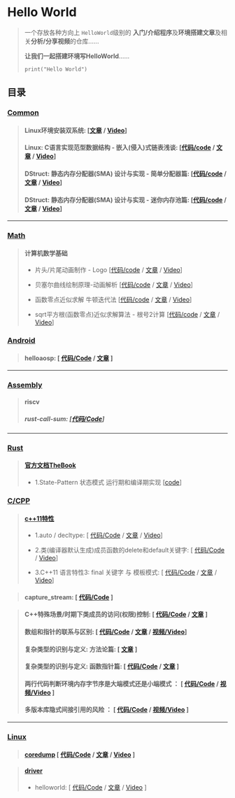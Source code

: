 # Hello World
> 一个存放各种方向上 `HelloWorld`级别的 **入门/介绍程序**及**环境搭建文章**及相关**分析/分享视频**的仓库......
>
>  **让我们一起搭建环境写HelloWorld**......
>
> `print("Hello World")`



## 目录

### [Common](common)

> #### **Linux环境安装双系统**: [[文章](https://zhuanlan.zhihu.com/p/609573337) / [Video](https://www.bilibili.com/video/BV1p54y137Mg)]
>
> #### **Linux: C语言实现范型数据结构 - 嵌入(侵入)式链表浅谈**: [[代码/code](common/embedded-list.cpp) / [文章](https://zhuanlan.zhihu.com/p/675389928) / [Video](https://www.bilibili.com/video/BV1Se411q735/?share_source=copy_web&vd_source=2ab9f3bdf795fb473263ee1fc1d268d0)]
>
> #### **DStruct: 静态内存分配器(SMA) 设计与实现 - 简单分配器篇**: [[代码/code](dstruct/simple_allocator.cpp) / [文章](https://zhuanlan.zhihu.com/p/659002942) / [Video](https://www.bilibili.com/video/BV1Rb4y157iM/?share_source=copy_web&vd_source=2ab9f3bdf795fb473263ee1fc1d268d0)]
>
> #### **DStruct: 静态内存分配器(SMA) 设计与实现 - 迷你内存池篇**: [[代码/code](dstruct/mini_mempool.cpp) / [文章](https://zhuanlan.zhihu.com/p/676909947) / [Video](https://www.bilibili.com/video/BV18W4y1A7Ww/?share_source=copy_web&vd_source=2ab9f3bdf795fb473263ee1fc1d268d0)]


---


### [Math](math)
> #### **计算机数学基础**
>
> - 片头/片尾动画制作 - Logo [[代码/code](math/cs-mathbase/logo.py) / [文章]() / [Video](https://www.bilibili.com/video/BV1ig4y1e7Fy/?share_source=copy_web&vd_source=2ab9f3bdf795fb473263ee1fc1d268d0)]
>
> - 贝塞尔曲线绘制原理-动画解析 [[代码/code](math/cs-mathbase/bezier_curve_by_de_casteljau.py) / [文章]() / [Video](https://www.bilibili.com/video/BV1Mg4y1e713/?share_source=copy_web&vd_source=2ab9f3bdf795fb473263ee1fc1d268d0)]
>
> - 函数零点近似求解 牛顿迭代法 [[代码/code](math/cs-mathbase/funtion_zeros.py) / [文章](https://zhuanlan.zhihu.com/p/684035158) / [Video](https://www.bilibili.com/video/BV1px4y127PD/?share_source=copy_web&vd_source=2ab9f3bdf795fb473263ee1fc1d268d0)]
>
> - sqrt平方根(函数零点)近似求解算法 - 根号2计算 [[代码/code](math/cs-mathbase/funtion_zeros.py) / [文章](https://zhuanlan.zhihu.com/p/684035158) / [Video](https://www.bilibili.com/video/BV1MF4m1j7jj)]


### [Android](android)

> #### **helloaosp**: [ [代码/Code](android/helloaosp) / [文章](https://zhuanlan.zhihu.com/p/572100374) ]




---



### [Assembly](assembly/)

> #### riscv
>
> ##### rust-call-sum: [[代码/Code](assembly/riscv/rust-call-sum)]



---

### [Rust](rust)

> #### [官方文档TheBook](rust/the-book)
> - 1.State-Pattern 状态模式 运行期和编译期实现 [[code](rust/the-book/ch17)]
>

### [C/CPP](cpp)

> #### [c++11特性](cpp/c++11)
>
> - 1.auto / decltype: [ [代码/Code](cpp/cpp11/01-decltype_and_auto.cpp) / [文章](https://zhuanlan.zhihu.com/p/635745510)  / [Video](https://www.bilibili.com/video/BV1aj411X7gy)]
>
> - 2.类(编译器默认生成)成员函数的delete和default关键字: [ [代码/Code](cpp/cpp11/02-delete-and-default.cpp) / [Video](https://www.bilibili.com/video/BV12M4y1p794)]
>
> - 3.C++11 语言特性3: final 关键字 与 模板模式: [ [代码/Code](cpp/cpp11/03-final_keyward.cpp) / [文章](https://zhuanlan.zhihu.com/p/673357342) / [Video](https://www.bilibili.com/video/BV1ei4y1a7AF)]

> #### **capture_stream**: [ [代码/Code](cpp/capture_stream) ]

> #### **C++特殊场景/时期下类成员的访问(权限)控制**: [ [代码/Code](cpp/class_access_control_hook_ctor) / [文章](https://zhuanlan.zhihu.com/p/539824562) ]
>
> #### 数组和指针的联系与区别: [ [代码/Code](cpp/array-and-pointer.c) / [文章](https://www.zhihu.com/question/586705302/answer/3088963236) / [视频/Video](https://www.bilibili.com/video/BV1LX4y1q7HB)]
>
> #### 复杂类型的识别与定义: 方法论篇: [ [文章](https://zhuanlan.zhihu.com/p/341431827) ]
>
> #### 复杂类型的识别与定义: 函数指针篇: [ [代码/Code](cpp/complex_type_def.c) / [文章](https://www.zhihu.com/question/608829835/answer/3092274674) ]
>
> #### 两行代码判断环境内存字节序是大端模式还是小端模式 ： [ [代码/Code](cpp/byte_seq.c) / [视频/Video](https://www.bilibili.com/video/BV1Wh4y1M7uv) ]
>
> #### 多版本库隐式间接引用的风险 ： [ [代码/Code](cpp/linker_and_lib_version_issue) / [视频/Video]() ]



---



### [Linux](linux)

> #### [coredump](linux/coredump) [ [代码/Code](linux/coredump) / [文章](https://zhuanlan.zhihu.com/p/638514345) / [Video](https://www.bilibili.com/video/BV1wV4y1y7Hr) ]

> #### [driver](linux/driver)
>
> - helloworld: [ [代码/Code](linux/driver/helloworld) / [文章](https://zhuanlan.zhihu.com/p/632738783) / [Video](https://www.bilibili.com/video/BV1Az4y1q7g4/?share_source=copy_web&vd_source=2ab9f3bdf795fb473263ee1fc1d268d0) ]
